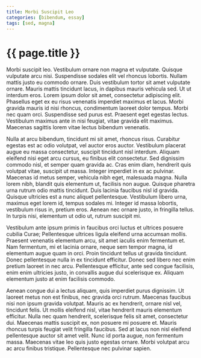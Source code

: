 ```yaml
---
title: Morbi Suscipit Leo
categories: [bibendum, essay]
tags: [sed, magna]
---
```

# {{ page.title }}

Morbi suscipit leo. Vestibulum ornare non magna et vulputate. Quisque vulputate arcu nisi. Suspendisse sodales elit vel rhoncus lobortis. Nullam mattis justo eu commodo ornare. Duis vestibulum tortor sit amet vulputate ornare. Mauris mattis tincidunt lacus, in dapibus mauris vehicula sed. Ut ut interdum eros. Lorem ipsum dolor sit amet, consectetur adipiscing elit. Phasellus eget ex eu risus venenatis imperdiet maximus et lacus. Morbi gravida mauris id nisi rhoncus, condimentum laoreet dolor tempus. Morbi nec quam orci. Suspendisse sed purus est. Praesent eget egestas lectus. Vestibulum maximus ante in nisi feugiat, vitae gravida elit maximus. Maecenas sagittis lorem vitae lectus bibendum venenatis.

Nulla at arcu bibendum, tincidunt mi sit amet, rhoncus risus. Curabitur egestas est ac odio volutpat, vel auctor eros auctor. Vestibulum placerat augue eu massa consectetur, suscipit tincidunt nisl interdum. Aliquam eleifend nisi eget arcu cursus, eu finibus elit consectetur. Sed dignissim commodo nisl, et semper quam gravida ac. Cras enim diam, hendrerit quis volutpat vitae, suscipit ut massa. Integer imperdiet in ex ac pulvinar. Maecenas id metus semper, vehicula nibh eget, malesuada magna. Nulla lorem nibh, blandit quis elementum ut, facilisis non augue. Quisque pharetra urna rutrum odio mattis tincidunt. Duis lacinia faucibus nisl id gravida. Quisque ultricies est a nunc aliquet pellentesque. Vestibulum libero urna, maximus eget lorem id, tempus sodales mi. Integer id massa lobortis, vestibulum risus in, pretium eros. Aenean nec ornare justo, in fringilla tellus. In turpis nisi, elementum ut odio ut, rutrum suscipit mi.

Vestibulum ante ipsum primis in faucibus orci luctus et ultrices posuere cubilia Curae; Pellentesque ultrices ligula eleifend urna accumsan mollis. Praesent venenatis elementum arcu, sit amet iaculis enim fermentum et. Nam fermentum, mi et lacinia ornare, neque sem tempor magna, id elementum augue quam in orci. Proin tincidunt tellus ut gravida tincidunt. Donec pellentesque nulla in ex tincidunt efficitur. Donec sed libero nec enim pretium laoreet in nec arcu. Pellentesque efficitur, ante sed congue facilisis, enim enim ultricies justo, in convallis augue dui scelerisque ex. Aliquam elementum justo at enim facilisis commodo.

Aenean congue dui a lectus aliquam, quis imperdiet purus dignissim. Ut laoreet metus non est finibus, nec gravida orci rutrum. Maecenas faucibus nisi non ipsum gravida volutpat. Mauris ac ex hendrerit, ornare nisl vel, tincidunt felis. Ut mollis eleifend nisl, vitae hendrerit mauris elementum efficitur. Nulla nec quam hendrerit, scelerisque felis sit amet, consectetur dui. Maecenas mattis suscipit ex, non posuere mi posuere et. Mauris rhoncus turpis feugiat velit fringilla faucibus. Sed at lacus non nisl eleifend pellentesque auctor sit amet velit. Nunc id porta augue, non fermentum massa. Maecenas vitae leo quis justo egestas ornare. Morbi volutpat arcu ac arcu finibus tristique. Pellentesque nec pulvinar sapien.
